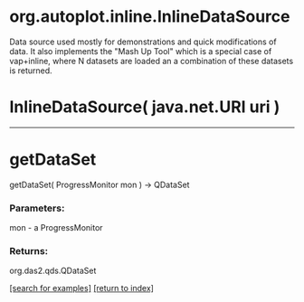 # org.autoplot.inline.InlineDataSource

Data source used mostly for demonstrations and quick modifications
 of data.  It also implements the "Mash Up Tool" which is a special
 case of vap+inline, where N datasets are loaded an a combination of these
 datasets is returned.

# InlineDataSource( java.net.URI uri )


***
<a name="getDataSet"></a>
# getDataSet
getDataSet( ProgressMonitor mon ) &rarr; QDataSet



### Parameters:
mon - a ProgressMonitor

### Returns:
org.das2.qds.QDataSet


<a href="https://github.com/autoplot/dev/search?q=getDataSet&unscoped_q=getDataSet">[search for examples]</a>
<a href="https://github.com/autoplot/documentation/blob/master/javadoc/index-all.md">[return to index]</a>


